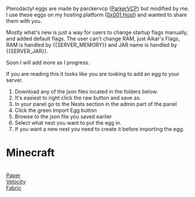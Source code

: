 Pterodactyl eggs are made by parckervcp ([ParkerVCP](https://github.com/parkervcp/eggs)) but modified by me. I use these eggs on my hosting platform ([0x001 Host](https://0x001.cloud)) and wanted to share them with you.

Mostly what's new is just a way for users to change startup flags manually, and added default flags. The user can't change RAM, just Aikar's Flags, RAM is handled by {{SERVER_MEMORY}} and JAR name is handled by {{SERVER_JAR}}.

Soon I will add more as I progress.

If you are reading this it looks like you are looking to add an egg to your server.

1. Download any of the json files located in the folders below.
2. It's easiest to right click the raw button and save as.
3. In your panel go to the Nests section in the admin part of the panel
4. Click the green Import Egg button
5. Browse to the json file you saved earlier
6. Select what nest you want to put the egg in.
7. If you want a new nest you need to create it before importing the egg.


<h1>Minecraft</h1><br>
<a href="https://github.com/infectedw/pterodactyl-eggs/blob/main/minecraft/egg-paper.json">Paper</a><br>
<a href="https://github.com/infectedw/pterodactyl-eggs/blob/main/minecraft/egg-velocity.json">Velocity</a><br>
<a href="https://github.com/infectedw/pterodactyl-eggs/blob/main/minecraft/egg-fabric.json">Fabric</a><br>

